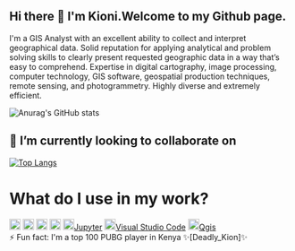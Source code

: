 ## Hi there 👋 I'm Kioni.Welcome to my Github page. 
I'm a GIS Analyst with an excellent ability to collect and interpret geographical data. Solid reputation for applying analytical and problem solving skills to clearly present requested geographic data in a way that’s easy to comprehend. Expertise in digital cartography, image processing, computer technology, GIS software, geospatial production techniques, remote sensing, and photogrammetry.  Highly diverse and extremely efficient.

![Anurag's GitHub stats](https://github-readme-stats.vercel.app/api?username=francis-kioni&show_icons=true&theme=radical)

## 👯 I’m currently looking to collaborate on
[![Top Langs](https://github-readme-stats.vercel.app/api/top-langs/?username=francis-kioni&layout=donut)](https://github.com/anuraghazra/github-readme-stats)

<h1>What do I use in my work?</h1>
    <div class="tech-container">
        <a href="#" class="tech r"><img src="https://www.r-project.org/logo/Rlogo.png" alt="R Logo" width="20"></a>
        <a href="#" class="tech python"><img src="https://www.python.org/static/community_logos/python-logo.png" alt="Python Logo" width="20"></a>
        <a href="#" class="tech mysql"><img src="https://www.mysql.com/common/logos/logo-mysql-170x115.png" alt="MySQL Logo" width="20"></a>
        <a href="#" class="tech tableau"><img src="https://public.tableau.com/static/images/favicon-32x32.png" alt="Tableau Logo" width="20"></a>
        <a href="#" class="tech jupyter"><img src="https://jupyter.org/assets/nav_logo.svg" alt="Jupyter Logo" width="20">Jupyter</a>
        <a href="#" class="tech vscode"><img src="https://code.visualstudio.com/assets/images/code-stable.png" alt="VSCode Logo" width="20">Visual Studio Code</a>
        <a href="#" class="tech qgis"><img src="https://qgis.org/en/_static/qgis_logo.png" alt="QGIS Logo" width="20">Qgis</a>
    </div>
</body>
</html>
⚡ Fun fact: I'm a top 100 PUBG player in Kenya ✨[Deadly_Kion]✨
<!--
**francis-kioni/francis-kioni** is a ✨ _special_ ✨ repository because its `README.md` (this file) appears on your GitHub profile.

Here are some ideas to get you started:

- 🔭 I’m currently working on ...
- 🌱 I’m currently learning ...
- 👯 I’m looking to collaborate on ...
- 🤔 I’m looking for help with ...
- 💬 Ask me about ...
- 📫 How to reach me: ...
- 😄 Pronouns: ...
- ...
-[![Kioni's GitHub stats](https://github-readme-stats.vercel.app/api?username=francis-kioni](https://github.com/francis-kioni/github-readme-stats)
-->
